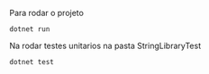 Para rodar o projeto

```dotnet run```

Na rodar testes unitarios na pasta StringLibraryTest

```dotnet test```
